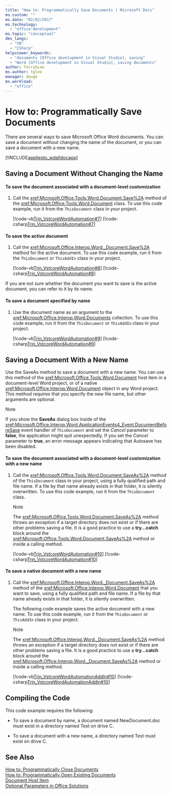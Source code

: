 ```yaml
---
title: "How to: Programmatically Save Documents | Microsoft Docs"
ms.custom: ""
ms.date: "02/02/2017"
ms.technology: 
  - "office-development"
ms.topic: "conceptual"
dev_langs: 
  - "VB"
  - "CSharp"
helpviewer_keywords: 
  - "documents [Office development in Visual Studio], saving"
  - "Word [Office development in Visual Studio], saving documents"
author: TerryGLee
ms.author: tglee
manager: douge
ms.workload: 
  - "office"
---
```

# How to: Programmatically Save Documents
  There are several ways to save Microsoft Office Word documents. You can save a document without changing the name of the document, or you can save a document with a new name.  
  
 [!INCLUDE[appliesto_wdalldocapp](../vsto/includes/appliesto-wdalldocapp-md.md)]  
  
## Saving a Document Without Changing the Name  
  
#### To save the document associated with a document-level customization  
  
1.  Call the <xref:Microsoft.Office.Tools.Word.Document.Save%2A> method of the <xref:Microsoft.Office.Tools.Word.Document> class. To use this code example, run it from the `ThisDocument` class in your project.  
  
     [!code-vb[Trin_VstcoreWordAutomation#7](../vsto/codesnippet/VisualBasic/Trin_VstcoreWordAutomationVB/ThisDocument.vb#7)]
     [!code-csharp[Trin_VstcoreWordAutomation#7](../vsto/codesnippet/CSharp/Trin_VstcoreWordAutomationCS/ThisDocument.cs#7)]  
  
#### To save the active document  
  
1.  Call the <xref:Microsoft.Office.Interop.Word._Document.Save%2A> method for the active document. To use this code example, run it from the `ThisDocument` or `ThisAddIn` class in your project.  
  
     [!code-vb[Trin_VstcoreWordAutomation#8](../vsto/codesnippet/VisualBasic/Trin_VstcoreWordAutomationVB/ThisDocument.vb#8)]
     [!code-csharp[Trin_VstcoreWordAutomation#8](../vsto/codesnippet/CSharp/Trin_VstcoreWordAutomationCS/ThisDocument.cs#8)]  
  
 If you are not sure whether the document you want to save is the active document, you can refer to it by its name.  
  
#### To save a document specified by name  
  
1.  Use the document name as an argument to the <xref:Microsoft.Office.Interop.Word.Documents> collection. To use this code example, run it from the `ThisDocument` or `ThisAddIn` class in your project.  
  
     [!code-vb[Trin_VstcoreWordAutomation#9](../vsto/codesnippet/VisualBasic/Trin_VstcoreWordAutomationVB/ThisDocument.vb#9)]
     [!code-csharp[Trin_VstcoreWordAutomation#9](../vsto/codesnippet/CSharp/Trin_VstcoreWordAutomationCS/ThisDocument.cs#9)]  
  
## Saving a Document With a New Name  
 Use the SaveAs method to save a document with a new name. You can use this method of the <xref:Microsoft.Office.Tools.Word.Document> host item in a document-level Word project, or of a native <xref:Microsoft.Office.Interop.Word.Document> object in any Word project. This method requires that you specify the new file name, but other arguments are optional.  
  
> [!NOTE]  
>  If you show the **SaveAs** dialog box inside of the <xref:Microsoft.Office.Interop.Word.ApplicationEvents4_Event.DocumentBeforeSave> event handler of `ThisDocument` and set the *Cancel* parameter to **false**, the application might quit unexpectedly. If you set the *Cancel* parameter to **true**, an error message appears indicating that Autosave has been disabled.  
  
#### To save the document associated with a document-level customization with a new name  
  
1.  Call the <xref:Microsoft.Office.Tools.Word.Document.SaveAs%2A> method of the `ThisDocument` class in your project, using a fully qualified path and file name. If a file by that name already exists in that folder, it is silently overwritten. To use this code example, run it from the `ThisDocument` class.  
  
    > [!NOTE]  
    >  The <xref:Microsoft.Office.Tools.Word.Document.SaveAs%2A> method throws an exception if a target directory does not exist or if there are other problems saving a file. It is a good practice to use a **try...catch** block around the <xref:Microsoft.Office.Tools.Word.Document.SaveAs%2A> method or inside a calling method.  
  
     [!code-vb[Trin_VstcoreWordAutomation#10](../vsto/codesnippet/VisualBasic/Trin_VstcoreWordAutomationVB/ThisDocument.vb#10)]
     [!code-csharp[Trin_VstcoreWordAutomation#10](../vsto/codesnippet/CSharp/Trin_VstcoreWordAutomationCS/ThisDocument.cs#10)]  
  
#### To save a native document with a new name  
  
1.  Call the <xref:Microsoft.Office.Interop.Word._Document.SaveAs%2A> method of the <xref:Microsoft.Office.Interop.Word.Document> that you want to save, using a fully qualified path and file name. If a file by that name already exists in that folder, it is silently overwritten.  
  
     The following code example saves the active document with a new name. To use this code example, run it from the `ThisDocument` or `ThisAddIn` class in your project.  
  
    > [!NOTE]  
    >  The <xref:Microsoft.Office.Interop.Word._Document.SaveAs%2A> method throws an exception if a target directory does not exist or if there are other problems saving a file. It is a good practice to use a **try...catch** block around the <xref:Microsoft.Office.Interop.Word._Document.SaveAs%2A> method or inside a calling method.  
  
     [!code-vb[Trin_VstcoreWordAutomationAddIn#10](../vsto/codesnippet/VisualBasic/Trin_VstcoreWordAutomationAddIn/ThisAddIn.vb#10)]
     [!code-csharp[Trin_VstcoreWordAutomationAddIn#10](../vsto/codesnippet/CSharp/Trin_VstcoreWordAutomationAddIn/ThisAddIn.cs#10)]  
  
## Compiling the Code  
 This code example requires the following:  
  
-   To save a document by name, a document named NewDocument.doc must exist in a directory named Test on drive C.  
  
-   To save a document with a new name, a directory named Test must exist on drive C.  
  
## See Also  
 [How to: Programmatically Close Documents](../vsto/how-to-programmatically-close-documents.md)   
 [How to: Programmatically Open Existing Documents](../vsto/how-to-programmatically-open-existing-documents.md)   
 [Document Host Item](../vsto/document-host-item.md)   
 [Optional Parameters in Office Solutions](../vsto/optional-parameters-in-office-solutions.md)  
  
  
